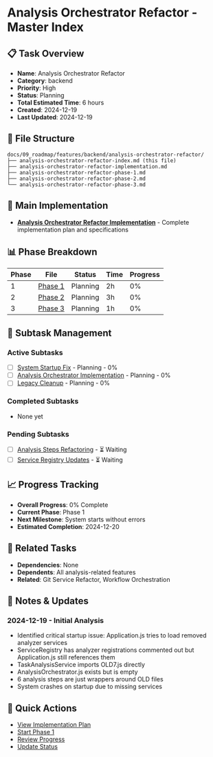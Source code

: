 # Analysis Orchestrator Refactor - Master Index

## 📋 Task Overview
- **Name**: Analysis Orchestrator Refactor
- **Category**: backend
- **Priority**: High
- **Status**: Planning
- **Total Estimated Time**: 6 hours
- **Created**: 2024-12-19
- **Last Updated**: 2024-12-19

## 📁 File Structure
```
docs/09_roadmap/features/backend/analysis-orchestrator-refactor/
├── analysis-orchestrator-refactor-index.md (this file)
├── analysis-orchestrator-refactor-implementation.md
├── analysis-orchestrator-refactor-phase-1.md
├── analysis-orchestrator-refactor-phase-2.md
└── analysis-orchestrator-refactor-phase-3.md
```

## 🎯 Main Implementation
- **[Analysis Orchestrator Refactor Implementation](./analysis-orchestrator-refactor-implementation.md)** - Complete implementation plan and specifications

## 📊 Phase Breakdown
| Phase | File | Status | Time | Progress |
|-------|------|--------|------|----------|
| 1 | [Phase 1](./analysis-orchestrator-refactor-phase-1.md) | Planning | 2h | 0% |
| 2 | [Phase 2](./analysis-orchestrator-refactor-phase-2.md) | Planning | 3h | 0% |
| 3 | [Phase 3](./analysis-orchestrator-refactor-phase-3.md) | Planning | 1h | 0% |

## 🔄 Subtask Management
### Active Subtasks
- [ ] [System Startup Fix](./analysis-orchestrator-refactor-phase-1.md) - Planning - 0%
- [ ] [Analysis Orchestrator Implementation](./analysis-orchestrator-refactor-phase-2.md) - Planning - 0%
- [ ] [Legacy Cleanup](./analysis-orchestrator-refactor-phase-3.md) - Planning - 0%

### Completed Subtasks
- None yet

### Pending Subtasks
- [ ] [Analysis Steps Refactoring](./analysis-orchestrator-refactor-phase-2.md) - ⏳ Waiting
- [ ] [Service Registry Updates](./analysis-orchestrator-refactor-phase-2.md) - ⏳ Waiting

## 📈 Progress Tracking
- **Overall Progress**: 0% Complete
- **Current Phase**: Phase 1
- **Next Milestone**: System starts without errors
- **Estimated Completion**: 2024-12-20

## 🔗 Related Tasks
- **Dependencies**: None
- **Dependents**: All analysis-related features
- **Related**: Git Service Refactor, Workflow Orchestration

## 📝 Notes & Updates
### 2024-12-19 - Initial Analysis
- Identified critical startup issue: Application.js tries to load removed analyzer services
- ServiceRegistry has analyzer registrations commented out but Application.js still references them
- TaskAnalysisService imports OLD7.js directly
- AnalysisOrchestrator.js exists but is empty
- 6 analysis steps are just wrappers around OLD files
- System crashes on startup due to missing services

## 🚀 Quick Actions
- [View Implementation Plan](./analysis-orchestrator-refactor-implementation.md)
- [Start Phase 1](./analysis-orchestrator-refactor-phase-1.md)
- [Review Progress](#progress-tracking)
- [Update Status](#notes--updates) 